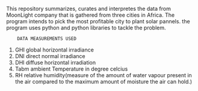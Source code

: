 This repository summarizes, curates and interpretes the data from MoonLight company that is gathered from three cities in Africa. The program intends to pick the most profitable city to plant solar pannels.
the program uses python and python libraries to tackle the problem.
        
        DATA MEASUREMENTS USED
1. GHI global horizontal irradiance
2. DNI direct normal irradiance
3. DHI diffuse horizontal irradiation
5. Tabm ambient Temperature in degree celcius
6. RH relative humidity(measure of the amount of water vapour present in the air compared to the maximum amount of moisture the air can hold.)
 